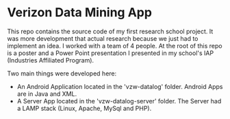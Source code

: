 Verizon Data Mining App
===================================

This repo contains the source code of my first research school project. It was more development that actual research because we just had to implement an idea. I worked with a team of 4 people. At the root of this repo is a poster and a Power Point presentation I presented in my school's IAP (Industries Affiliated Program).

Two main things were developed here:
* An Android Application located in the 'vzw-datalog' folder. Android Apps are in Java and XML.
* A Server App located in the 'vzw-datalog-server' folder. The Server had a LAMP stack (Linux, Apache, MySql and PHP).
